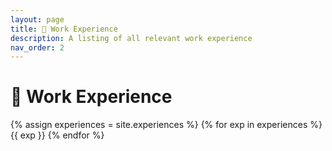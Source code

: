 ```yaml
---
layout: page
title: 💼 Work Experience
description: A listing of all relevant work experience
nav_order: 2
---
```


# 💼 Work Experience

{% assign experiences = site.experiences %}
    {% for exp in experiences %}
    {{ exp }}
{% endfor %}





<!-- {% assign teaching_assistants = site.staffers | where: 'role', 'Teaching Assistant' %}
{% assign num_teaching_assistants = teaching_assistants | size %}
{% if num_teaching_assistants != 0 %}

## Teaching Assistants

{% for staffer in teaching_assistants %}
{{ staffer }}
{% endfor %}
{% endif %} -->